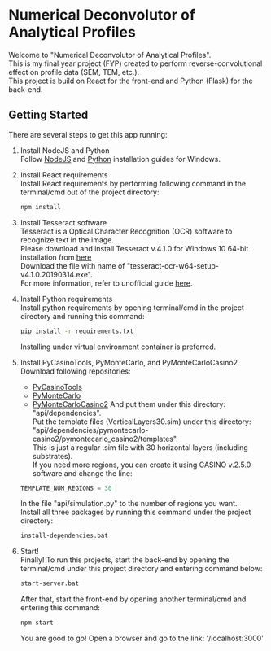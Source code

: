 # Numerical Deconvolutor of Analytical Profiles

Welcome to "Numerical Deconvolutor of Analytical Profiles".<br/>
This is my final year project (FYP) created to perform reverse-convolutional effect on profile data (SEM, TEM, etc.).<br/>
This project is build on React for the front-end and Python (Flask) for the back-end.

## Getting Started

There are several steps to get this app running:
1. Install NodeJS and Python<br/>
    Follow [NodeJS](https://nodejs.org/en/download/) and [Python](https://www.python.org/downloads/) installation guides for Windows.<br/>

2. Install React requirements<br/>
    Install React requirements by performing following command in the terminal/cmd out of the project directory:
    ```bash
    npm install
    ```

3. Install Tesseract software<br/>
    Tesseract is a Optical Character Recognition (OCR) software to recognize text in the image.<br/>
    Please download and install Tesseract v.4.1.0 for Windows 10 64-bit installation from [here](https://digi.bib.uni-mannheim.de/tesseract/) <br/>
    Download the file with name of "tesseract-ocr-w64-setup-v4.1.0.20190314.exe".<br/>
    For more information, refer to unofficial guide [here](https://medium.com/quantrium-tech/installing-and-using-tesseract-4-on-windows-10-4f7930313f82). <br/>

3. Install Python requirements<br/>
    Install python requirements by opening terminal/cmd in the project directory and running this command:
    ```bash
    pip install -r requirements.txt
    ```
    Installing under virtual environment container is preferred.<br/>

4. Install PyCasinoTools, PyMonteCarlo, and PyMonteCarloCasino2<br/>
    Download following repositories:
    - [PyCasinoTools](https://github.com/drix00/pycasinotools)
    - [PyMonteCarlo](https://github.com/pymontecarlo/pymontecarlo)
    - [PyMonteCarloCasino2](https://github.com/pymontecarlo/pymontecarlo-casino2)
    And put them under this directory: "api/dependencies".<br/>
    Put the template files (VerticalLayers30.sim) under this directory: "api/dependencies/pymontecarlo-casino2/pymontecarlo_casino2/templates". <br/>
    This is just a regular .sim file with 30 horizontal layers (including substrates). <br/>
    If you need more regions, you can create it using CASINO v.2.5.0 software and change the line:
    ```python
    TEMPLATE_NUM_REGIONS = 30
    ```
    In the file "api/simulation.py" to the number of regions you want.<br/>
    Install all three packages by running this command under the project directory:
    ```bash
    install-dependencies.bat
    ```

5. Start!<br/>
    Finally! To run this projects, start the back-end by opening the terminal/cmd under this project directory and entering command below:
    ``` bash
    start-server.bat
    ```
    After that, start the front-end by opening another terminal/cmd and entering this command:
    ```bash
    npm start
    ```
    You are good to go! Open a browser and go to the link: '/localhost:3000'

